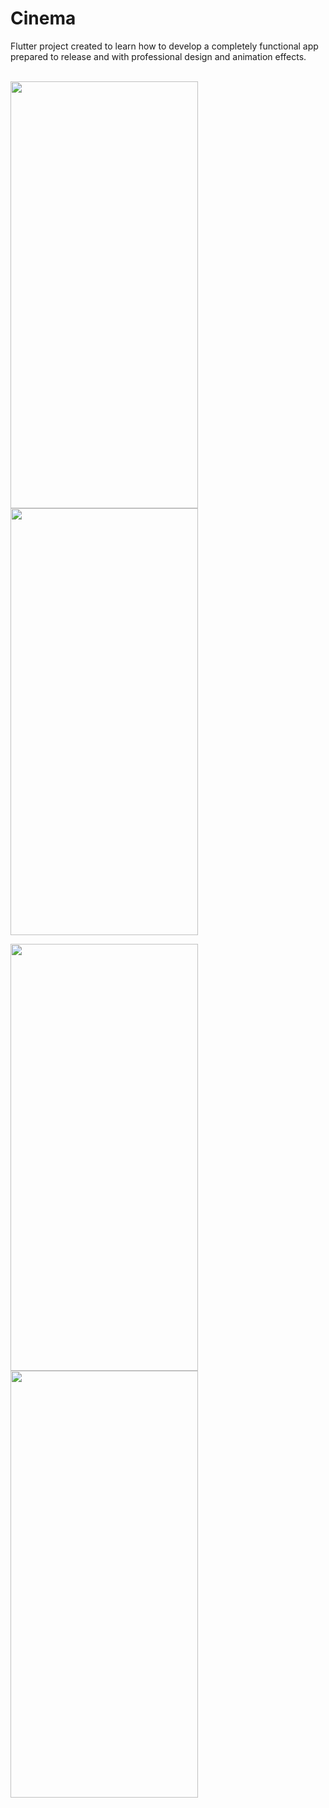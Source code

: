# Cinema

Flutter project created to learn how to develop a completely functional app prepared to release and with professional design and animation effects.
<br><br>

<img src="https://user-images.githubusercontent.com/32582213/235414792-f934a351-27ee-41a4-b4ce-afdbed48659b.png" width="300" height="683"> <img src="https://user-images.githubusercontent.com/32582213/235414222-e07f946c-f48d-48db-9d22-559a7744c61f.png" width="300" height="683">

<img src="https://user-images.githubusercontent.com/32582213/235414227-b100581a-1f61-4938-9cda-1eea90006238.png" width="300" height="683"> <img src="https://user-images.githubusercontent.com/32582213/235414497-f4c8fb5f-6f8d-42c5-97f7-6379f7bd2ed9.png" width="300" height="683">
